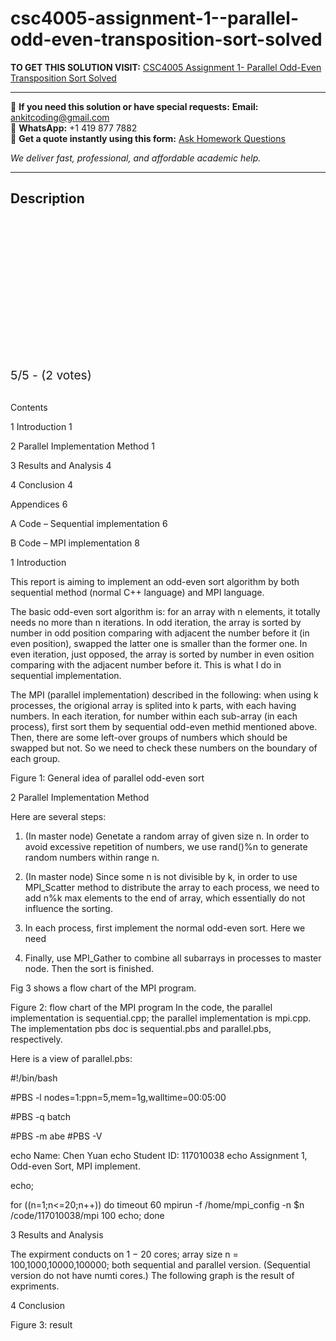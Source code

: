 # csc4005-assignment-1--parallel-odd-even-transposition-sort-solved
**TO GET THIS SOLUTION VISIT:** [CSC4005 Assignment 1- Parallel Odd-Even Transposition Sort Solved](https://www.ankitcodinghub.com/product/csc4005-parallel-odd-even-transposition-sort-solved/)


---

📩 **If you need this solution or have special requests:** **Email:** ankitcoding@gmail.com  
📱 **WhatsApp:** +1 419 877 7882  
📄 **Get a quote instantly using this form:** [Ask Homework Questions](https://www.ankitcodinghub.com/services/ask-homework-questions/)

*We deliver fast, professional, and affordable academic help.*

---

<h2>Description</h2>



<div class="kk-star-ratings kksr-auto kksr-align-center kksr-valign-top" data-payload="{&quot;align&quot;:&quot;center&quot;,&quot;id&quot;:&quot;118009&quot;,&quot;slug&quot;:&quot;default&quot;,&quot;valign&quot;:&quot;top&quot;,&quot;ignore&quot;:&quot;&quot;,&quot;reference&quot;:&quot;auto&quot;,&quot;class&quot;:&quot;&quot;,&quot;count&quot;:&quot;2&quot;,&quot;legendonly&quot;:&quot;&quot;,&quot;readonly&quot;:&quot;&quot;,&quot;score&quot;:&quot;5&quot;,&quot;starsonly&quot;:&quot;&quot;,&quot;best&quot;:&quot;5&quot;,&quot;gap&quot;:&quot;4&quot;,&quot;greet&quot;:&quot;Rate this product&quot;,&quot;legend&quot;:&quot;5\/5 - (2 votes)&quot;,&quot;size&quot;:&quot;24&quot;,&quot;title&quot;:&quot;CSC4005 Assignment 1- Parallel Odd-Even Transposition Sort Solved&quot;,&quot;width&quot;:&quot;138&quot;,&quot;_legend&quot;:&quot;{score}\/{best} - ({count} {votes})&quot;,&quot;font_factor&quot;:&quot;1.25&quot;}">

<div class="kksr-stars">

<div class="kksr-stars-inactive">
            <div class="kksr-star" data-star="1" style="padding-right: 4px">


<div class="kksr-icon" style="width: 24px; height: 24px;"></div>
        </div>
            <div class="kksr-star" data-star="2" style="padding-right: 4px">


<div class="kksr-icon" style="width: 24px; height: 24px;"></div>
        </div>
            <div class="kksr-star" data-star="3" style="padding-right: 4px">


<div class="kksr-icon" style="width: 24px; height: 24px;"></div>
        </div>
            <div class="kksr-star" data-star="4" style="padding-right: 4px">


<div class="kksr-icon" style="width: 24px; height: 24px;"></div>
        </div>
            <div class="kksr-star" data-star="5" style="padding-right: 4px">


<div class="kksr-icon" style="width: 24px; height: 24px;"></div>
        </div>
    </div>

<div class="kksr-stars-active" style="width: 138px;">
            <div class="kksr-star" style="padding-right: 4px">


<div class="kksr-icon" style="width: 24px; height: 24px;"></div>
        </div>
            <div class="kksr-star" style="padding-right: 4px">


<div class="kksr-icon" style="width: 24px; height: 24px;"></div>
        </div>
            <div class="kksr-star" style="padding-right: 4px">


<div class="kksr-icon" style="width: 24px; height: 24px;"></div>
        </div>
            <div class="kksr-star" style="padding-right: 4px">


<div class="kksr-icon" style="width: 24px; height: 24px;"></div>
        </div>
            <div class="kksr-star" style="padding-right: 4px">


<div class="kksr-icon" style="width: 24px; height: 24px;"></div>
        </div>
    </div>
</div>


<div class="kksr-legend" style="font-size: 19.2px;">
            5/5 - (2 votes)    </div>
    </div>
&nbsp;

Contents

1 Introduction 1

2 Parallel Implementation Method 1

3 Results and Analysis 4

4 Conclusion 4

Appendices 6

A Code – Sequential implementation 6

B Code – MPI implementation 8

1 Introduction

This report is aiming to implement an odd-even sort algorithm by both sequential method (normal C++ language) and MPI language.

The basic odd-even sort algorithm is: for an array with n elements, it totally needs no more than n iterations. In odd iteration, the array is sorted by number in odd position comparing with adjacent the number before it (in even position), swapped the latter one is smaller than the former one. In even iteration, just opposed, the array is sorted by number in even osition comparing with the adjacent number before it. This is what I do in sequential implementation.

The MPI (parallel implementation) described in the following: when using k processes, the origional array is splited into k parts, with each having numbers. In each iteration, for number within each sub-array (in each process), first sort them by sequential odd-even methid mentioned above. Then, there are some left-over groups of numbers which should be swapped but not. So we need to check these numbers on the boundary of each group.

Figure 1: General idea of parallel odd-even sort

2 Parallel Implementation Method

Here are several steps:

1. (In master node) Genetate a random array of given size n. In order to avoid excessive repetition of numbers, we use rand()%n to generate random numbers within range n.

2. (In master node) Since some n is not divisible by k, in order to use MPI_Scatter method to distribute the array to each process, we need to add n%k max elements to the end of array, which essentially do not influence the sorting.

3. In each process, first implement the normal odd-even sort. Here we need

5. Finally, use MPI_Gather to combine all subarrays in processes to master node. Then the sort is finished.

Fig 3 shows a flow chart of the MPI program.

Figure 2: flow chart of the MPI program In the code, the parallel implementation is sequential.cpp; the parallel implementation is mpi.cpp. The implementation pbs doc is sequential.pbs and parallel.pbs, respectively.

Here is a view of parallel.pbs:

#!/bin/bash

#PBS -l nodes=1:ppn=5,mem=1g,walltime=00:05:00

#PBS -q batch

#PBS -m abe #PBS -V

echo Name: Chen Yuan echo Student ID: 117010038 echo Assignment 1, Odd-even Sort, MPI implement.

echo;

for ((n=1;n&lt;=20;n++)) do timeout 60 mpirun -f /home/mpi_config -n $n /code/117010038/mpi 100 echo; done

3 Results and Analysis

The expirment conducts on 1 − 20 cores; array size n = 100,1000,10000,100000; both sequential and parallel version. (Sequential version do not have numti cores.) The following graph is the result of expriments.

4 Conclusion

Figure 3: result
